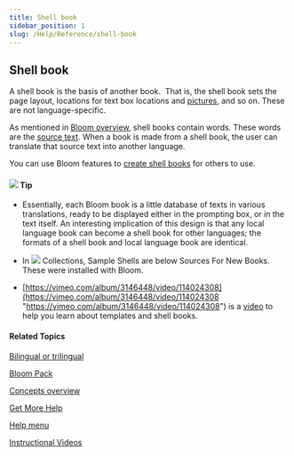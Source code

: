 ```yaml
---
title: Shell book
sidebar_position: 1
slug: /Help/Reference/shell-book
---
```


## Shell book

A shell book is the basis of another book.  That is, the shell book sets the page layout, locations for text box locations and [pictures](Picture.md), and so on. These are not language-specific.

As mentioned in [Bloom overview](../Overview/Bloom_overview.md), shell books contain words. These words are the [source text](Source_text.md). When a book is made from a shell book, the user can translate that source text into another language.

You can use Bloom features to [create shell books](../Tasks/Shell_book_tasks/Create_a_shell_book.md) for others to use.

#### ![](/ref-docs-assets/images/Note_Icon.gif) Tip

-   Essentially, each Bloom book is a little database of texts in various translations, ready to be displayed either in the prompting box, or in the text itself. An interesting implication of this design is that any local language book can become a shell book for other languages; the formats of a shell book and local language book are identical.
    
-   In ![](/ref-docs-assets/images/User_Interface/Tabs/Collections.png) Collections, Sample Shells are below Sources For New Books. These were installed with Bloom.
    
-   [https://vimeo.com/album/3146448/video/114024308](https://vimeo.com/album/3146448/video/114024308 "https://vimeo.com/album/3146448/video/114024308") is a [video](../FAQ/Instructional_Videos.md) to help you learn about templates and shell books.
    

#### Related Topics

[Bilingual or trilingual](Bilingual_or_trilingual_books.md)

[Bloom Pack](Bloom_Pack.md)

[Concepts overview](Concepts_overview.md)

[Get More Help](../Overview/Get_More_Help.md)

[Help menu](../User_Interface/Help_menu/Help_menu.md)

[Instructional Videos](../FAQ/Instructional_Videos.md)